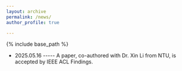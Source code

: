 ```yaml
---
layout: archive
permalink: /news/
author_profile: true

---
```


{% include base_path %}
* 2025.05.16 ----- A paper, co-authored with Dr. Xin Li from NTU, is accepted by IEEE ACL Findings.

